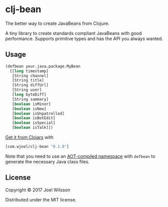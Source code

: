 # clj-bean

The better way to create JavaBeans from Clojure.

A tiny library to create standards compliant JavaBeans with good performance.
Supports primitive types and has the API you always wanted.

## Usage

```clojure
(defbean your.java.package.MyBean
  [[long timestamp]
   [String channel]
   [String title]
   [String diffUrl]
   [String user]
   [long byteDiff]
   [String summary]
   [boolean isMinor]
   [boolean isNew]
   [boolean isUnpatrolled]
   [boolean isBotEdit]
   [boolean isSpecial]
   [boolean isTalk]])
```

[Get it from Clojars](https://clojars.org/com.wjoel/clj-bean) with
```clojure
[com.wjoel/clj-bean "0.1.0"]
```

Note that you need to use an [AOT-compiled namespace](https://clojure.org/reference/compilation)
with `defbean` to generate the necessary Java class files.

## License

Copyright © 2017 Joel Wilsson

Distributed under the MIT license.
